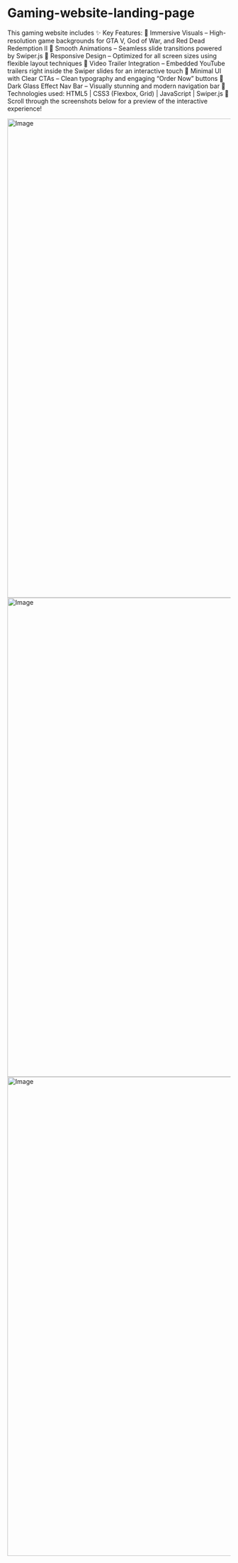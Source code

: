 # Gaming-website-landing-page

This gaming website includes 
✨ Key Features:
 🔹 Immersive Visuals – High-resolution game backgrounds for GTA V, God of War, and Red Dead Redemption II
 🔹 Smooth Animations – Seamless slide transitions powered by Swiper.js
 🔹 Responsive Design – Optimized for all screen sizes using flexible layout techniques
 🔹 Video Trailer Integration – Embedded YouTube trailers right inside the Swiper slides for an interactive touch
 🔹 Minimal UI with Clear CTAs – Clean typography and engaging “Order Now” buttons
 🔹 Dark Glass Effect Nav Bar – Visually stunning and modern navigation bar
🚀 Technologies used:
 HTML5 | CSS3 (Flexbox, Grid) | JavaScript | Swiper.js
📸 Scroll through the screenshots below for a preview of the interactive experience!


<img width="1920" height="1080" alt="Image" src="https://github.com/user-attachments/assets/c9f20540-20b4-41e3-9c51-5c1cf18bca03" />
<img width="1920" height="1080" alt="Image" src="https://github.com/user-attachments/assets/d9dd849b-e0fe-4fb0-9e95-7e753de2e4e7" />
<img width="1920" height="1080" alt="Image" src="https://github.com/user-attachments/assets/fd288cb2-7354-49b0-8aef-d0a9a4b9db96" />
